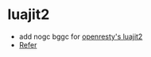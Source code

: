 # luajit2
- add nogc bggc for [openresty's luajit2](https://github.com/openresty/luajit2)
- [Refer](https://github.com/Yu2erer/LuaJIT-5.3.6)
